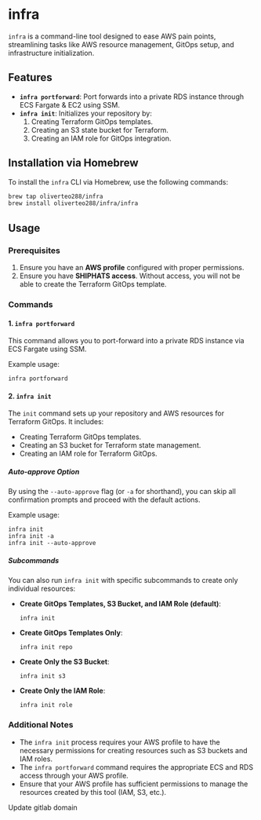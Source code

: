 # infra

`infra` is a command-line tool designed to ease AWS pain points, streamlining tasks like AWS resource management, GitOps setup, and infrastructure initialization.

## Features

- **`infra portforward`**: Port forwards into a private RDS instance through ECS Fargate & EC2 using SSM.
- **`infra init`**: Initializes your repository by:
  1. Creating Terraform GitOps templates.
  2. Creating an S3 state bucket for Terraform.
  3. Creating an IAM role for GitOps integration.

## Installation via Homebrew

To install the `infra` CLI via Homebrew, use the following commands:

```bash
brew tap oliverteo288/infra
brew install oliverteo288/infra/infra
```

Usage
-----

### Prerequisites

1.  Ensure you have an **AWS profile** configured with proper permissions.
2.  Ensure you have **SHIPHATS access**. Without access, you will not be able to create the Terraform GitOps template.

### Commands

#### 1\. **`infra portforward`**

This command allows you to port-forward into a private RDS instance via ECS Fargate using SSM.

Example usage:

```
infra portforward
```

#### 2\. **`infra init`**

The `init` command sets up your repository and AWS resources for Terraform GitOps. It includes:

-   Creating Terraform GitOps templates.
-   Creating an S3 bucket for Terraform state management.
-   Creating an IAM role for Terraform GitOps.

##### Auto-approve Option

By using the `--auto-approve` flag (or `-a` for shorthand), you can skip all confirmation prompts and proceed with the default actions.

Example usage:

```
infra init
infra init -a
infra init --auto-approve
```

##### Subcommands

You can also run `infra init` with specific subcommands to create only individual resources:

-   **Create GitOps Templates, S3 Bucket, and IAM Role (default)**:

    ```
    infra init
    ```

-   **Create GitOps Templates Only**:

    ```
    infra init repo
    ```

-   **Create Only the S3 Bucket**:

    ```
    infra init s3
    ```

-   **Create Only the IAM Role**:

    ```
    infra init role
    ```

### Additional Notes

-   The `infra init` process requires your AWS profile to have the necessary permissions for creating resources such as S3 buckets and IAM roles.
-   The `infra portforward` command requires the appropriate ECS and RDS access through your AWS profile.
-   Ensure that your AWS profile has sufficient permissions to manage the resources created by this tool (IAM, S3, etc.).


Update gitlab domain